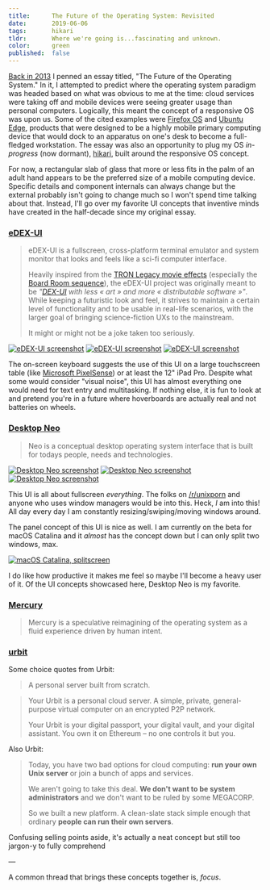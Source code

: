 ```yaml
---
title:      The Future of the Operating System: Revisited
date:       2019-06-06
tags:       hikari
tldr:       Where we're going is...fascinating and unknown.
color:      green
published:  false
---
```


[Back in 2013](https://2016.dsgn.io/thoughts/post/the-future-of-the-operating-system "The Future of the Operating System") I penned an essay titled, "The Future of the Operating System." In it, I attempted to predict where the operating system paradigm was headed based on what was obvious to me at the time: cloud services were taking off and mobile devices were seeing greater usage than personal computers. Logically, this meant the concept of a responsive OS was upon us. Some of the cited examples were [Firefox OS](https://en.m.wikipedia.org/wiki/Firefox_OS "Wikipedia article for Firefox OS") and [Ubuntu Edge](https://en.m.wikipedia.org/wiki/Ubuntu_Edge "Wikipedia article for Ubuntu Edge"), products that were designed to be a highly mobile primary computing device that would dock to an apparatus on one's desk to become a full-fledged workstation. The essay was also an opportunity to plug my OS _in-progress_ (now dormant), [hikari](https://hikar.io "hikari OS"), built around the responsive OS concept.

For now, a rectangular slab of glass that more or less fits in the palm of an adult hand appears to be the preferred size of a mobile computing device. Specific details and component internals can always change but the external probably isn't going to change much so I won't spend time talking about that. Instead, I'll go over my favorite UI concepts that inventive minds have created in the half-decade since my original essay.



### [eDEX-UI](https://github.com/GitSquared/edex-ui)

> eDEX-UI is a fullscreen, cross-platform terminal emulator and system monitor that looks and feels like a sci-fi computer interface.
>
> Heavily inspired from the [TRON Legacy movie effects](https://web.archive.org/web/20170511000410/http://jtnimoy.com/blogs/projects/14881671) (especially the [Board Room sequence](https://gmunk.com/TRON-Board-Room "TRON Board Room case study")), the eDEX-UI project was originally meant to be _"[DEX-UI](https://github.com/seenaburns/dex-ui "DEX UI repo") with less « art » and more « distributable software »"_. While keeping a futuristic look and feel, it strives to maintain a certain level of functionality and to be usable in real-life scenarios, with the larger goal of bringing science-fiction UXs to the mainstream.
>
> It might or might not be a joke taken too seriously.

[![eDEX-UI screenshot](/assets/images/2019/future-of-the-os-a.png)](/assets/images/2019/future-of-the-os-a.png)
[![eDEX-UI screenshot](/assets/images/2019/future-of-the-os-b.png)](/assets/images/2019/future-of-the-os-b.png)
[![eDEX-UI screenshot](/assets/images/2019/future-of-the-os-c.png)](/assets/images/2019/future-of-the-os-c.png)

The on-screen keyboard suggests the use of this UI on a large touchscreen table (like [Microsoft PixelSense](https://en.m.wikipedia.org/wiki/Microsoft_PixelSense "Wikipedia article for Microsoft PixelSense")) or at least the 12" iPad Pro. Despite what some would consider "visual noise", this UI has almost everything one would need for text entry and multitasking. If nothing else, it is fun to look at and pretend you're in a future where hoverboards are actually real and not batteries on wheels.



### [Desktop Neo](https://desktopneo.com)

> Neo is a conceptual desktop operating system interface that is built for todays people, needs and technologies.

[![Desktop Neo screenshot](/assets/images/2019/future-of-the-os-d.jpg)](/assets/images/2019/future-of-the-os-d.jpg)
[![Desktop Neo screenshot](/assets/images/2019/future-of-the-os-e.jpg)](/assets/images/2019/future-of-the-os-e.jpg)
[![Desktop Neo screenshot](/assets/images/2019/future-of-the-os-f.png)](/assets/images/2019/future-of-the-os-f.png)

This UI is all about fullscreen _everything_. The folks on [/r/unixporn](https://www.reddit.com/r/unixporn "unixporn subreddit...this is not *actual* porn, just UI inspiration") and anyone who uses window managers would be into this. Heck, *I* am into this! All day every day I am constantly resizing/swiping/moving windows around.

The panel concept of this UI is nice as well. I am currently on the beta for macOS Catalina and it _almost_ has the concept down but I can only split two windows, max.

[![macOS Catalina, splitscreen](/assets/images/2019/future-of-the-os-g.png)](/assets/images/2019/future-of-the-os-g.png)

I do like how productive it makes me feel so maybe I'll become a heavy user of it. Of the UI concepts showcased here, Desktop Neo is my favorite.



### [Mercury](https://www.mercuryos.com)

> Mercury is a speculative reimagining of the operating system as a fluid experience driven by human intent.



### [urbit](https://urbit.org)

Some choice quotes from Urbit:

> A personal server built from scratch.

> Your Urbit is a personal cloud server. A simple, private, general-purpose virtual computer on an encrypted P2P network.
>
> Your Urbit is your digital passport, your digital vault, and your digital assistant. You own it on Ethereum – no one controls it but you.

Also Urbit:

> Today, you have two bad options for cloud computing: **run your own Unix server** or join a bunch of apps and services.
>
> We aren't going to take this deal. **We don't want to be system administrators** and we don't want to be ruled by some MEGACORP.
>
> So we built a new platform. A clean-slate stack simple enough that ordinary **people can run their own servers**.

Confusing selling points aside, it's actually a neat concept but still too jargon-y to fully comprehend

—

A common thread that brings these concepts together is, _focus_.



